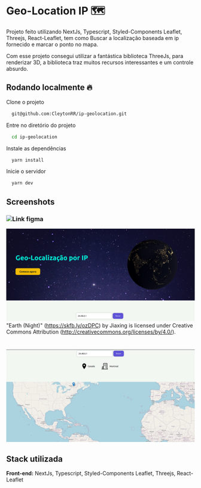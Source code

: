 # Geo-Location IP :world_map:

Projeto feito utilizando NextJs, Typescript, Styled-Components Leaflet, Threejs, React-Leaflet, tem como
Buscar a localização baseada em ip fornecido e marcar o ponto no mapa.
 
Com esse projeto consegui utilizar a fantástica biblioteca ThreeJs, para renderizar
3D, a biblioteca traz muitos recursos interessantes e um controle absurdo.

## Rodando localmente :fire: 

Clone o projeto

```bash
  git@github.com:CleytonRR/ip-geolocation.git
```

Entre no diretório do projeto

```bash
  cd ip-geolocation
```

Instale as dependências

```bash
  yarn install
```

Inicie o servidor

```bash
  yarn dev
```


## Screenshots
### ![Link figma](https://www.figma.com/file/LWVFUSylXuuRlNnqUfI8Sr/Geolocation?node-id=0%3A1&t=S9zAWqeHejbnHgev-1)

![Hero](https://raw.githubusercontent.com/CleytonRR/ip-geolocation/main/src/assets/hero.png)
"Earth (Night)" (https://skfb.ly/ozDPC) by Jiaxing is licensed under Creative Commons Attribution (http://creativecommons.org/licenses/by/4.0/).

#

![Map](https://github.com/CleytonRR/ip-geolocation/blob/main/src/assets/map.png?raw=true)


## Stack utilizada

**Front-end:** NextJs, Typescript, Styled-Components Leaflet, Threejs, React-Leaflet




